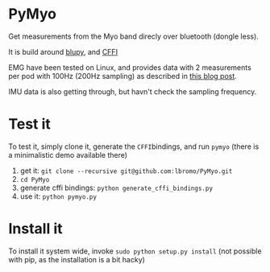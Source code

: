 # PyMyo

Get measurements from the Myo band direcly over bluetooth (dongle less).

It is build around [blupy](https://github.com/IanHarvey/bluepy), and [CFFI](https://bitbucket.org/cffi/cffi)

EMG have been tested on Linux, and provides data with 2 measurements per pod with 100Hz (200Hz sampling) as described in [this blog post](http://developerblog.myo.com/myocraft-emg-in-the-bluetooth-protocol/).

IMU data is also getting through, but havn't check the sampling frequency.

# Test it

To test it, simply clone it, generate the `CFFI`bindings, and run `pymyo` (there is a minimalistic demo available there) 

1. get it: `git clone --recursive git@github.com:lbromo/PyMyo.git`
2. `cd PyMyo`
3. generate cffi bindings: `python generate_cffi_bindings.py`
4. use it: `python pymyo.py`

# Install it

To install it system wide, invoke `sudo python setup.py install` (not possible with pip, as the installation is a bit hacky)

